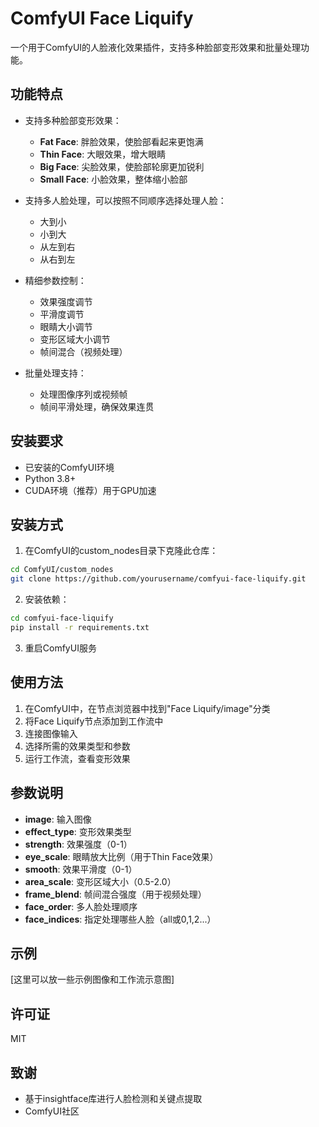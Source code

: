 # ComfyUI Face Liquify

一个用于ComfyUI的人脸液化效果插件，支持多种脸部变形效果和批量处理功能。

## 功能特点

- 支持多种脸部变形效果：
  - **Fat Face**: 胖脸效果，使脸部看起来更饱满
  - **Thin Face**: 大眼效果，增大眼睛
  - **Big Face**: 尖脸效果，使脸部轮廓更加锐利
  - **Small Face**: 小脸效果，整体缩小脸部

- 支持多人脸处理，可以按照不同顺序选择处理人脸：
  - 大到小
  - 小到大
  - 从左到右
  - 从右到左

- 精细参数控制：
  - 效果强度调节
  - 平滑度调节
  - 眼睛大小调节
  - 变形区域大小调节
  - 帧间混合（视频处理）

- 批量处理支持：
  - 处理图像序列或视频帧
  - 帧间平滑处理，确保效果连贯

## 安装要求

- 已安装的ComfyUI环境
- Python 3.8+
- CUDA环境（推荐）用于GPU加速

## 安装方式

1. 在ComfyUI的custom_nodes目录下克隆此仓库：

```bash
cd ComfyUI/custom_nodes
git clone https://github.com/yourusername/comfyui-face-liquify.git
```

2. 安装依赖：

```bash
cd comfyui-face-liquify
pip install -r requirements.txt
```

3. 重启ComfyUI服务

## 使用方法

1. 在ComfyUI中，在节点浏览器中找到"Face Liquify/image"分类
2. 将Face Liquify节点添加到工作流中
3. 连接图像输入
4. 选择所需的效果类型和参数
5. 运行工作流，查看变形效果

## 参数说明

- **image**: 输入图像
- **effect_type**: 变形效果类型
- **strength**: 效果强度（0-1）
- **eye_scale**: 眼睛放大比例（用于Thin Face效果）
- **smooth**: 效果平滑度（0-1）
- **area_scale**: 变形区域大小（0.5-2.0）
- **frame_blend**: 帧间混合强度（用于视频处理）
- **face_order**: 多人脸处理顺序
- **face_indices**: 指定处理哪些人脸（all或0,1,2...）

## 示例

[这里可以放一些示例图像和工作流示意图]

## 许可证

MIT

## 致谢

- 基于insightface库进行人脸检测和关键点提取
- ComfyUI社区 